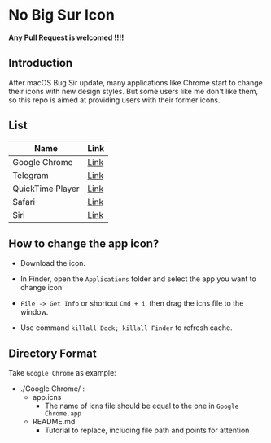 # No Big Sur Icon

**Any Pull Request is welcomed !!!!**


## Introduction

After macOS Bug Sir update, many applications like Chrome start to change their icons with new design styles. But some users like me don't like them, so this repo is aimed at providing users with their former icons.


## List

| Name          | Link                                |
| ------------- | ----------------------------------- |
| Google Chrome | [Link](icons/Google%20Chrome.icns)   |
| Telegram     | [Link](icons/Telegram.icns)          |
| QuickTime Player | [Link](icons/QuickTime%20Player.icns) |
| Safari | [Link](icons/Safari.icns) |
| Siri | [Link](icons/Siri.icns) |

## How to change the app icon?

- Download the icon.
- In Finder, open the `Applications` folder and select the app you want to change icon
-  `File -> Get Info` or shortcut `Cmd + i`, then drag the icns file to the window.

- Use command `killall Dock; killall Finder` to refresh cache. 

## Directory Format

Take `Google Chrome` as example:

- ./Google Chrome/ :
  - app.icns
    - The name of icns file should be equal to the one in `Google Chrome.app`
  - README.md
    - Tutorial to replace, including file path and points for attention
